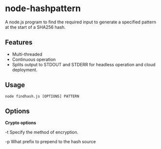 # node-hashpattern
A node.js program to find the required input to generate a specified pattern at the start of a SHA256 hash.

## Features

*   Multi-threaded
*   Continuous operation
*   Splits output to STDOUT and STDERR for headless operation and cloud deployment.

## Usage

    node findhash.js [OPTIONS] PATTERN

## Options

**Crypto options**

-t
Specify the method of encryption.

-p
What prefix to prepend to the hash source
